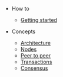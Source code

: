 - How to
    - [Getting started](./how_to/getting_started.md)

- Concepts
  - [Architecture](./concepts/architecture.md)
  - [Nodes](./concepts/nodes.md)
  - [Peer to peer](./concepts/peer-to-peer.md)
  - [Transactions](./concepts/transactions.md)
  - [Consensus](./concepts/consens.md)

